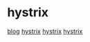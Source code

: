 # hystrix

[blog](https://www.cnblogs.com/hcy-fly/p/10837346.html)
[hystrix](https://www.codercto.com/a/75945.html)
[hystrix](https://studygolang.com/articles/11875)
[hystrix](https://www.cnblogs.com/li-peng/p/11050563.html)
